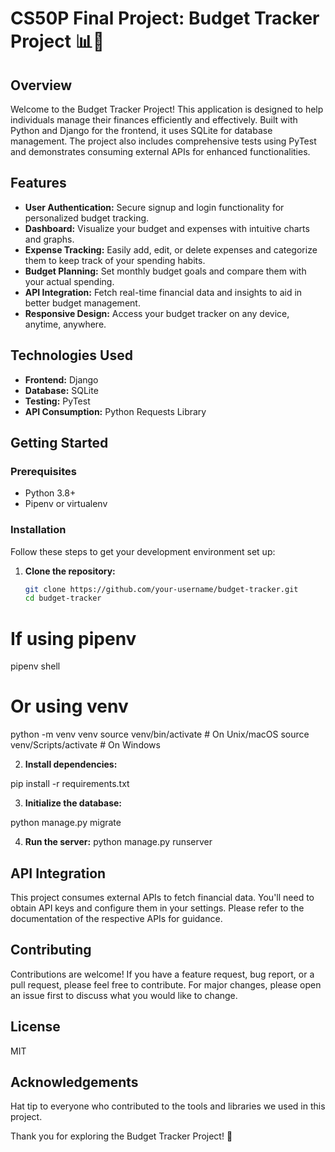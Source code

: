 # CS50P Final Project: Budget Tracker Project 📊💼

## Overview

Welcome to the Budget Tracker Project! This application is designed to help individuals manage their finances efficiently and effectively. Built with Python and Django for the frontend, it uses SQLite for database management. The project also includes comprehensive tests using PyTest and demonstrates consuming external APIs for enhanced functionalities.

## Features

- **User Authentication:** Secure signup and login functionality for personalized budget tracking.
- **Dashboard:** Visualize your budget and expenses with intuitive charts and graphs.
- **Expense Tracking:** Easily add, edit, or delete expenses and categorize them to keep track of your spending habits.
- **Budget Planning:** Set monthly budget goals and compare them with your actual spending.
- **API Integration:** Fetch real-time financial data and insights to aid in better budget management.
- **Responsive Design:** Access your budget tracker on any device, anytime, anywhere.

## Technologies Used

- **Frontend:** Django
- **Database:** SQLite
- **Testing:** PyTest
- **API Consumption:** Python Requests Library

## Getting Started

### Prerequisites

- Python 3.8+
- Pipenv or virtualenv

### Installation

Follow these steps to get your development environment set up:

1. **Clone the repository:**

   ```bash
   git clone https://github.com/your-username/budget-tracker.git
   cd budget-tracker
# If using pipenv
pipenv shell  

# Or using venv
python -m venv venv
source venv/bin/activate  # On Unix/macOS
source venv/Scripts/activate  # On Windows

2. **Install dependencies:**

pip install -r requirements.txt

3. **Initialize the database:**

python manage.py migrate

4. **Run the server:**
python manage.py runserver

## API Integration
This project consumes external APIs to fetch financial data. You'll need to obtain API keys and configure them in your settings. Please refer to the documentation of the respective APIs for guidance.

## Contributing
Contributions are welcome! If you have a feature request, bug report, or a pull request, please feel free to contribute. For major changes, please open an issue first to discuss what you would like to change.

## License
MIT

## Acknowledgements
Hat tip to everyone who contributed to the tools and libraries we used in this project.

Thank you for exploring the Budget Tracker Project! 🚀